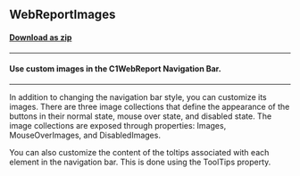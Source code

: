 ## WebReportImages 
#### [Download as zip](https://grapecity.github.io/DownGit/#/home?url=https://github.com/GrapeCity/ComponentOne-WinForms-Samples/tree/master/NetFramework\Reports\C1WebReport\CS\CustomNavBar3)
____
#### Use custom images in the C1WebReport Navigation Bar.
____
In addition to changing the navigation bar style, you can customize its images. There are three image collections that define the appearance of the buttons in their normal state, mouse over state, and disabled state. The image collections are exposed through properties: Images, MouseOverImages, and DisabledImages. 

You can also customize the content of the toltips associated with each element in the navigation bar. This is done using the ToolTips property. 



